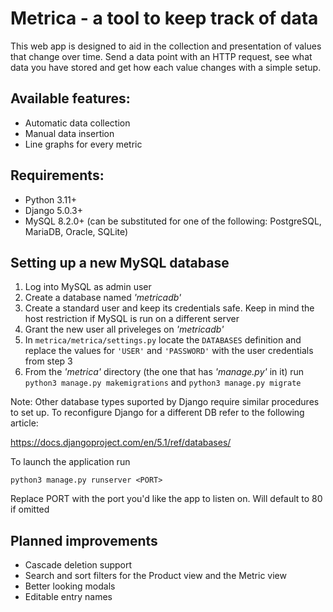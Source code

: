 # Metrica - a tool to keep track of data

This web app is designed to aid in the collection and presentation of values that change over time. Send a data point with an HTTP request, see what data you have stored and get how each value changes with a simple setup.

## Available features:
- Automatic data collection
- Manual data insertion
- Line graphs for every metric

## Requirements:
- Python 3.11+
- Django 5.0.3+
- MySQL 8.2.0+ (can be substituted for one of the following: PostgreSQL, MariaDB, Oracle, SQLite)

## Setting up a new MySQL database
1. Log into MySQL as admin user
2. Create a database named _'metricadb'_
3. Create a standard user and keep its credentials safe. Keep in mind the host restriction if MySQL is run on a different server
4. Grant the new user all priveleges on _'metricadb'_
5. In `metrica/metrica/settings.py` locate the `DATABASES` definition and replace the values for `'USER'` and `'PASSWORD'` with the user credentials from step 3
6. From the _'metrica'_ directory (the one that has _'manage.py'_ in it) run `python3 manage.py makemigrations` and `python3 manage.py migrate`

Note: Other database types suported by Django require similar procedures to set up. To reconfigure Django for a different DB refer to the following article:

https://docs.djangoproject.com/en/5.1/ref/databases/

To launch the application run

`python3 manage.py runserver <PORT>`

Replace PORT with the port you'd like the app to listen on. Will default to 80 if omitted

## Planned improvements
- Cascade deletion support
- Search and sort filters for the Product view and the Metric view
- Better looking modals
- Editable entry names